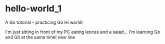 # hello-world_1
A Go tutorial - practicing Go
Hi world!

I'm just sitting in front of my PC eating lences and a salad...
I'm learning Go and Git at the same time!
new line
